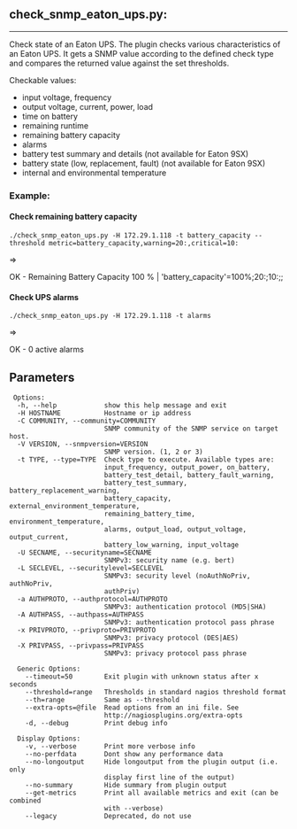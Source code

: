 ## check_snmp_eaton_ups.py:

---

Check state of an Eaton UPS.
The plugin checks various characteristics of an Eaton UPS. It gets a SNMP value according to 
the defined check type and compares the returned value against the set thresholds. 

Checkable values:

* input voltage, frequency
* output voltage, current, power, load
* time on battery
* remaining runtime
* remaining battery capacity
* alarms
* battery test summary and details (not available for Eaton 9SX)
* battery state (low, replacement, fault) (not available for Eaton 9SX)
* internal and environmental temperature

### Example:

#### Check remaining battery capacity

    ./check_snmp_eaton_ups.py -H 172.29.1.118 -t battery_capacity --threshold metric=battery_capacity,warning=20:,critical=10:

=> 

OK - Remaining Battery Capacity 100 % | 'battery_capacity'=100%;20:;10:;;

#### Check UPS alarms

```
./check_snmp_eaton_ups.py -H 172.29.1.118 -t alarms
```

=>

OK - 0 active alarms

## Parameters

```
 Options:
  -h, --help            show this help message and exit
  -H HOSTNAME           Hostname or ip address
  -C COMMUNITY, --community=COMMUNITY
                        SNMP community of the SNMP service on target host.
  -V VERSION, --snmpversion=VERSION
                        SNMP version. (1, 2 or 3)
  -t TYPE, --type=TYPE  Check type to execute. Available types are:
                        input_frequency, output_power, on_battery,
                        battery_test_detail, battery_fault_warning,
                        battery_test_summary, battery_replacement_warning,
                        battery_capacity, external_environment_temperature,
                        remaining_battery_time, environment_temperature,
                        alarms, output_load, output_voltage, output_current,
                        battery_low_warning, input_voltage
  -U SECNAME, --securityname=SECNAME
                        SNMPv3: security name (e.g. bert)
  -L SECLEVEL, --securitylevel=SECLEVEL
                        SNMPv3: security level (noAuthNoPriv, authNoPriv,
                        authPriv)
  -a AUTHPROTO, --authprotocol=AUTHPROTO
                        SNMPv3: authentication protocol (MD5|SHA)
  -A AUTHPASS, --authpass=AUTHPASS
                        SNMPv3: authentication protocol pass phrase
  -x PRIVPROTO, --privproto=PRIVPROTO
                        SNMPv3: privacy protocol (DES|AES)
  -X PRIVPASS, --privpass=PRIVPASS
                        SNMPv3: privacy protocol pass phrase

  Generic Options:
    --timeout=50        Exit plugin with unknown status after x seconds
    --threshold=range   Thresholds in standard nagios threshold format
    --th=range          Same as --threshold
    --extra-opts=@file  Read options from an ini file. See
                        http://nagiosplugins.org/extra-opts
    -d, --debug         Print debug info

  Display Options:
    -v, --verbose       Print more verbose info
    --no-perfdata       Dont show any performance data
    --no-longoutput     Hide longoutput from the plugin output (i.e. only
                        display first line of the output)
    --no-summary        Hide summary from plugin output
    --get-metrics       Print all available metrics and exit (can be combined
                        with --verbose)
    --legacy            Deprecated, do not use

```
